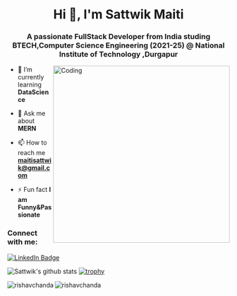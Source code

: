 

<h1 align="center">Hi 👋, I'm Sattwik Maiti</h1>
<h3 align="center">A passionate FullStack Developer from India studing 
BTECH,Computer Science Engineering (2021-25) @ National Institute of Technology ,Durgapur</h3>
<img align="right" alt="Coding" width="400" src="https://cdn.dribbble.com/users/1162077/screenshots/3848914/programmer.gif">




- 🌱 I’m currently learning **DataScience**

- 💬 Ask me about **MERN**

- 📫 How to reach me **maitisattwik@gmail.com**

- ⚡ Fun fact **I am Funny&Passionate**

<h3 align="left">Connect with me:</h3>
<p align="left">
 <a href="https://www.linkedin.com/in/sattwik-maiti-a582a81a0/">
    <img src="https://img.shields.io/badge/LinkedIn-blue?style=for-the-badge&logo=linkedin&logoColor=white" alt="LinkedIn Badge"/>
  </a>
</p>



![Sattwik's github stats](https://github-readme-stats-sigma-five.vercel.app/api?username=Sattwikmaiti&count_private=true&show_icons=true&theme=radical)
[![trophy](https://github-profile-trophy.vercel.app/?username=Sattwikmaiti&theme=algolia)](https://github.com/ryo-ma/github-profile-trophy)


<p><img align="left" src="https://github-readme-stats.vercel.app/api/top-langs?username=Sattwikmaiti&show_icons=true&locale=en&layout=compact&theme=tokyonight" alt="rishavchanda" /></p>

<p><img align="center" src="https://github-readme-streak-stats.herokuapp.com/?user=Sattwikmaiti&&theme=tokyonight" alt="rishavchanda" /></p>
